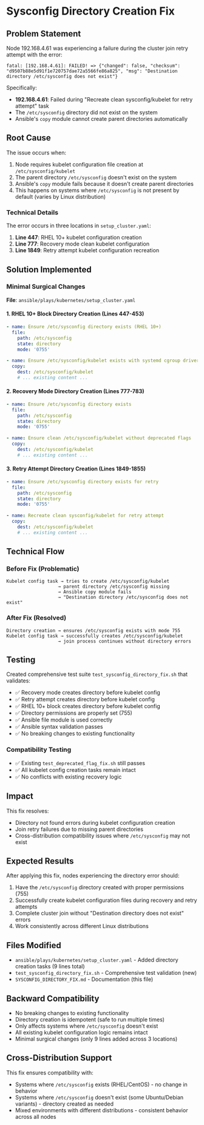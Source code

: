 # Sysconfig Directory Creation Fix

## Problem Statement

Node 192.168.4.61 was experiencing a failure during the cluster join retry attempt with the error:

```
fatal: [192.168.4.61]: FAILED! => {"changed": false, "checksum": "d9507b88e5d91f1e720757dae72a5566fe86a825", "msg": "Destination directory /etc/sysconfig does not exist"}
```

Specifically:
- **192.168.4.61**: Failed during "Recreate clean sysconfig/kubelet for retry attempt" task
- The `/etc/sysconfig` directory did not exist on the system
- Ansible's `copy` module cannot create parent directories automatically

## Root Cause

The issue occurs when:
1. Node requires kubelet configuration file creation at `/etc/sysconfig/kubelet`
2. The parent directory `/etc/sysconfig` doesn't exist on the system
3. Ansible's `copy` module fails because it doesn't create parent directories
4. This happens on systems where `/etc/sysconfig` is not present by default (varies by Linux distribution)

### Technical Details

The error occurs in three locations in `setup_cluster.yaml`:
1. **Line 447**: RHEL 10+ kubelet configuration creation
2. **Line 777**: Recovery mode clean kubelet configuration  
3. **Line 1849**: Retry attempt kubelet configuration recreation

## Solution Implemented

### Minimal Surgical Changes

**File**: `ansible/plays/kubernetes/setup_cluster.yaml`

#### 1. RHEL 10+ Block Directory Creation (Lines 447-453)
```yaml
- name: Ensure /etc/sysconfig directory exists (RHEL 10+)
  file:
    path: /etc/sysconfig
    state: directory
    mode: '0755'
    
- name: Ensure /etc/sysconfig/kubelet exists with systemd cgroup driver (RHEL 10+)
  copy:
    dest: /etc/sysconfig/kubelet
    # ... existing content ...
```

#### 2. Recovery Mode Directory Creation (Lines 777-783)
```yaml
- name: Ensure /etc/sysconfig directory exists
  file:
    path: /etc/sysconfig
    state: directory
    mode: '0755'
    
- name: Ensure clean /etc/sysconfig/kubelet without deprecated flags
  copy:
    dest: /etc/sysconfig/kubelet
    # ... existing content ...
```

#### 3. Retry Attempt Directory Creation (Lines 1849-1855)
```yaml
- name: Ensure /etc/sysconfig directory exists for retry
  file:
    path: /etc/sysconfig
    state: directory
    mode: '0755'
    
- name: Recreate clean sysconfig/kubelet for retry attempt
  copy:
    dest: /etc/sysconfig/kubelet
    # ... existing content ...
```

## Technical Flow

### Before Fix (Problematic)
```
Kubelet config task → tries to create /etc/sysconfig/kubelet
                   → parent directory /etc/sysconfig missing
                   → Ansible copy module fails
                   → "Destination directory /etc/sysconfig does not exist"
```

### After Fix (Resolved)
```
Directory creation → ensures /etc/sysconfig exists with mode 755
Kubelet config task → successfully creates /etc/sysconfig/kubelet
                   → join process continues without directory errors
```

## Testing

Created comprehensive test suite `test_sysconfig_directory_fix.sh` that validates:

- ✅ Recovery mode creates directory before kubelet config
- ✅ Retry attempt creates directory before kubelet config  
- ✅ RHEL 10+ block creates directory before kubelet config
- ✅ Directory permissions are properly set (755)
- ✅ Ansible file module is used correctly
- ✅ Ansible syntax validation passes
- ✅ No breaking changes to existing functionality

### Compatibility Testing
- ✅ Existing `test_deprecated_flag_fix.sh` still passes
- ✅ All kubelet config creation tasks remain intact
- ✅ No conflicts with existing recovery logic

## Impact

This fix resolves:
- Directory not found errors during kubelet configuration creation
- Join retry failures due to missing parent directories
- Cross-distribution compatibility issues where `/etc/sysconfig` may not exist

## Expected Results

After applying this fix, nodes experiencing the directory error should:
1. Have the `/etc/sysconfig` directory created with proper permissions (755)
2. Successfully create kubelet configuration files during recovery and retry attempts
3. Complete cluster join without "Destination directory does not exist" errors
4. Work consistently across different Linux distributions

## Files Modified

- `ansible/plays/kubernetes/setup_cluster.yaml` - Added directory creation tasks (9 lines total)
- `test_sysconfig_directory_fix.sh` - Comprehensive test validation (new)
- `SYSCONFIG_DIRECTORY_FIX.md` - Documentation (this file)

## Backward Compatibility

- No breaking changes to existing functionality
- Directory creation is idempotent (safe to run multiple times)
- Only affects systems where `/etc/sysconfig` doesn't exist
- All existing kubelet configuration logic remains intact
- Minimal surgical changes (only 9 lines added across 3 locations)

## Cross-Distribution Support

This fix ensures compatibility with:
- Systems where `/etc/sysconfig` exists (RHEL/CentOS) - no change in behavior
- Systems where `/etc/sysconfig` doesn't exist (some Ubuntu/Debian variants) - directory created as needed
- Mixed environments with different distributions - consistent behavior across all nodes